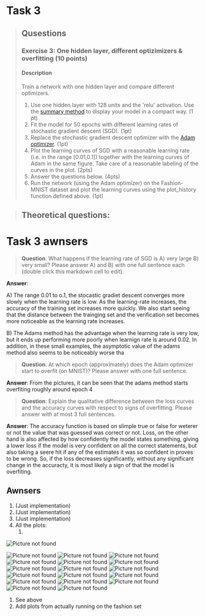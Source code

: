 # Task 3

>## Qusestions
>
>### Exercise 3: One hidden layer, different optizimizers & overfitting (10 points)
>
>#### Description
>
>Train a network with one hidden layer and compare different optimizers.
>
>1. Use one hidden layer with 128 units and the 'relu' activation. Use the [summary method](https://keras.io/models/>about-keras-models/) to display your model in a compact way. (1 pt)
>2. Fit the model for 50 epochs with different learning rates of stochastic gradient descent (SGD). (1pt)
>3. Replace the stochastic gradient descent optimizer with the [Adam optimizer](https://keras.io/optimizers/#adam). (1pt)
>4. Plot the learning curves of SGD with a reasonable learning rate (i.e. in the range [0.01,0.1]) together with the learning curves of Adam in the same figure. Take care of a reasonable labeling of the curves in the plot. (2pts)
>5. Answer the questions below. (4pts)
>6. Run the network (using the Adam optimizer) on the Fashion-MNIST dataset and plot the learning curves using the plot_history function defined above. (1pt)



> ## Theoretical questions:

# Task 3 awnsers

> **Question**: What happens if the learning rate of SGD is A) very large B) very small? Please answer A) and B) with one full sentence each (double click this markdown cell to edit).

**Answer**:

A) The range 0.01 to o.1, the stocastic gradiet descent converges more slowly when the learning rate is low. As the learning-rate increases, the accuracy of the training set increases more quickly. We also start seeing that the distance between the trainging set and the verification set becomes more noticeable as the learning rate increases.

B) The Adams method has the advantage when the learning rate is very low, but it ends up performing more poorly when learnign rate is around 0.02. In addition, in these small examples, the asymptotic value of the adams method also seems to be noticeably worse tha

> **Question**: At which epoch (approximately) does the Adam optimizer start to overfit (on MNIST)? Please answer with one full sentence.

**Answer**: From the pictures, it can be seen that the adams method starts overfiting roughly around epoch 4

> **Question**: Explain the qualitative difference between the loss curves and the accuracy curves with respect to signs of overfitting. Please answer with at most 3 full sentences.


**Answer**: The accuracy function is based on slimple true or false for weterer or not the value that was guessed was correct or not. Loss, on the other hand is also affected by how confidently the model states something, giving a lower loss if the model is very confident on all the correct statements, but also taking a seere hit if any of the estimates it was so confident in proves to be wrong. So, if the loss decreases significantly, without any significant change in the accuracty, it is most likely a sign of that the model is overfiting. 


## Awnsers

 1. (Just implementation)
 2. (Just implementation)
 3. (Just implementation)
 4. All the plots: 
    1. <!-- TODO add plots -->


![Picture not found](https://github.com/jornbh/courses_exchange/tree/master/Neural_networks/Ovinger/miniproject_1/Awnsers/Plots_and_pictures/Exercise_2/Task_2_fashion.png)


![Picture not found](https://github.com/jornbh/courses_exchange/tree/master/Neural_networks/Ovinger/miniproject_1/Awnsers/Plots_and_pictures/Exercise_3/Task_3_learning_set:_fashion,_learning_rate:_0.01,_epochs:_50.png)
![Picture not found](https://github.com/jornbh/courses_exchange/tree/master/Neural_networks/Ovinger/miniproject_1/Awnsers/Plots_and_pictures/Exercise_3/Task_3_learning_set:_fashion,_learning_rate:_0.02,_epochs:_50.png)
![Picture not found](https://github.com/jornbh/courses_exchange/tree/master/Neural_networks/Ovinger/miniproject_1/Awnsers/Plots_and_pictures/Exercise_3/Task_3_learning_set:_fashion,_learning_rate:_0.03,_epochs:_50.png)
![Picture not found](https://github.com/jornbh/courses_exchange/tree/master/Neural_networks/Ovinger/miniproject_1/Awnsers/Plots_and_pictures/Exercise_3/Task_3_learning_set:_fashion,_learning_rate:_0.04,_epochs:_50.png)
![Picture not found](https://github.com/jornbh/courses_exchange/tree/master/Neural_networks/Ovinger/miniproject_1/Awnsers/Plots_and_pictures/Exercise_3/Task_3_learning_set:_fashion,_learning_rate:_0.05,_epochs:_50.png)
![Picture not found](https://github.com/jornbh/courses_exchange/tree/master/Neural_networks/Ovinger/miniproject_1/Awnsers/Plots_and_pictures/Exercise_3/Task_3_learning_set:_fashion,_learning_rate:_0.06,_epochs:_50.png)
![Picture not found](https://github.com/jornbh/courses_exchange/tree/master/Neural_networks/Ovinger/miniproject_1/Awnsers/Plots_and_pictures/Exercise_3/Task_3_learning_set:_fashion,_learning_rate:_0.07,_epochs:_50.png)
![Picture not found](https://github.com/jornbh/courses_exchange/tree/master/Neural_networks/Ovinger/miniproject_1/Awnsers/Plots_and_pictures/Exercise_3/Task_3_learning_set:_fashion,_learning_rate:_0.08,_epochs:_50.png)
![Picture not found](https://github.com/jornbh/courses_exchange/tree/master/Neural_networks/Ovinger/miniproject_1/Awnsers/Plots_and_pictures/Exercise_3/Task_3_learning_set:_number,_learning_rate:_0.01,_epochs:_50.png)
![Picture not found](https://github.com/jornbh/courses_exchange/tree/master/Neural_networks/Ovinger/miniproject_1/Awnsers/Plots_and_pictures/Exercise_3/Task_3_learning_set:_number,_learning_rate:_0.02,_epochs:_50.png)
![Picture not found](https://github.com/jornbh/courses_exchange/tree/master/Neural_networks/Ovinger/miniproject_1/Awnsers/Plots_and_pictures/Exercise_3/Task_3_learning_set:_number,_learning_rate:_0.03,_epochs:_50.png)
![Picture not found](https://github.com/jornbh/courses_exchange/tree/master/Neural_networks/Ovinger/miniproject_1/Awnsers/Plots_and_pictures/Exercise_3/Task_3_learning_set:_number,_learning_rate:_0.04,_epochs:_50.png)
![Picture not found](https://github.com/jornbh/courses_exchange/tree/master/Neural_networks/Ovinger/miniproject_1/Awnsers/Plots_and_pictures/Exercise_3/Task_3_learning_set:_number,_learning_rate:_0.05,_epochs:_50.png)
![Picture not found](https://github.com/jornbh/courses_exchange/tree/master/Neural_networks/Ovinger/miniproject_1/Awnsers/Plots_and_pictures/Exercise_3/Task_3_learning_set:_number,_learning_rate:_0.06,_epochs:_50.png)
![Picture not found](https://github.com/jornbh/courses_exchange/tree/master/Neural_networks/Ovinger/miniproject_1/Awnsers/Plots_and_pictures/Exercise_3/Task_3_learning_set:_number,_learning_rate:_0.07,_epochs:_50.png)
![Picture not found](https://github.com/jornbh/courses_exchange/tree/master/Neural_networks/Ovinger/miniproject_1/Awnsers/Plots_and_pictures/Exercise_3/Task_3_learning_set:_number,_learning_rate:_0.08,_epochs:_50.png)
![Picture not found](https://github.com/jornbh/courses_exchange/tree/master/Neural_networks/Ovinger/miniproject_1/Awnsers/Plots_and_pictures/Exercise_3/Task_3_learning_set:_number,_learning_rate:_0.09,_epochs:_50.png)




 1. See above
 2. Add plots from actually running on the fashion set
<!-- ![Picture not found](./Plots_and_pictures/Exercise_3/Task 3 learning_set: number, learning_rate: 0.04, epochs: 50.png) -->







